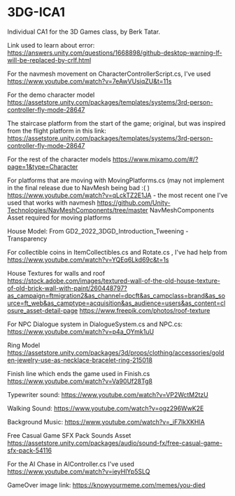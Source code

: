 # 3DG-ICA1
 Individual CA1 for the 3D Games class, by Berk Tatar.

Link used to learn about error: https://answers.unity.com/questions/1668898/github-desktop-warning-lf-will-be-replaced-by-crlf.html

For the navmesh movement on CharacterControllerScript.cs, I've used
https://www.youtube.com/watch?v=7eAwVUsiqZU&t=11s

For the demo character model
https://assetstore.unity.com/packages/templates/systems/3rd-person-controller-fly-mode-28647
 
The staircase platform from the start of the game; original, but was inspired from the flight platform in this link:
https://assetstore.unity.com/packages/templates/systems/3rd-person-controller-fly-mode-28647
 
For the rest of the character models
https://www.mixamo.com/#/?page=1&type=Character
 
 
For platforms that are moving with MovingPlatforms.cs (may not implement in the final release due to NavMesh being bad :(  ) 
https://www.youtube.com/watch?v=qLckTZ2E1JA   - the most recent one I've used that works with navmesh
https://github.com/Unity-Technologies/NavMeshComponents/tree/master NavMeshComponents Asset required for moving platforms

House Model: From GD2_2022_3DGD_Introduction_Tweening - Transparency

For collectible coins in ItemCollectibles.cs and Rotate.cs , I've had help from
https://www.youtube.com/watch?v=YQEq6Lkd69c&t=1s

House Textures for walls and roof
https://stock.adobe.com/images/textured-wall-of-the-old-house-texture-of-old-brick-wall-with-paint/260448797?as_campaign=ftmigration2&as_channel=dpcft&as_campclass=brand&as_source=ft_web&as_camptype=acquisition&as_audience=users&as_content=closure_asset-detail-page
https://www.freepik.com/photos/roof-texture


For NPC Dialogue system in DialogueSystem.cs and NPC.cs:
https://www.youtube.com/watch?v=p4a_OYmk1uU

Ring Model
https://assetstore.unity.com/packages/3d/props/clothing/accessories/golden-jewelry-use-as-necklace-bracelet-ring-215018

Finish line which ends the game used in Finish.cs
https://www.youtube.com/watch?v=Va90Uf28Tg8

Typewriter sound:
https://www.youtube.com/watch?v=VP2WctM2tzU

Walking Sound:
https://www.youtube.com/watch?v=ogz296WwK2E

Background Music:
https://www.youtube.com/watch?v=_iF7lkXKHlA

Free Casual Game SFX Pack Sounds Asset
https://assetstore.unity.com/packages/audio/sound-fx/free-casual-game-sfx-pack-54116

For the AI Chase in AIController.cs I've used
https://www.youtube.com/watch?v=ieyHlYp5SLQ

GameOver image link:
https://knowyourmeme.com/memes/you-died